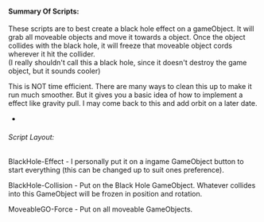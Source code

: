 #### Summary Of Scripts:

These scripts are to best create a black hole effect on a gameObject. It will grab all moveable objects and move it towards a object.
Once the object collides with the black hole, it will freeze that moveable object cords wherever it hit the collider.  
(I really shouldn't call this a black hole, since it doesn't destroy the game object, but it sounds cooler)

This is NOT time efficient. There are many ways to clean this up to make it run much smoother. But it gives you a basic idea of how to implement a effect like gravity pull. I may come back to this and add orbit on a later date. 

-

###### Script Layout:

BlackHole-Effect - I personally put it on a ingame GameObject button to start everything (this can be changed up to suit ones preference).

BlackHole-Collision - Put on the Black Hole GameObject. Whatever collides into this GameObject will be frozen in position and rotation.

MoveableGO-Force - Put on all moveable GameObjects.
